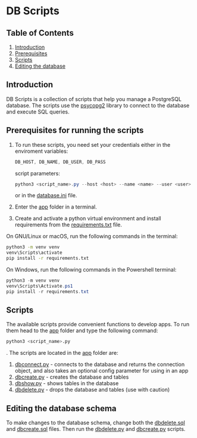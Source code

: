 # DB Scripts

## Table of Contents

1. [Introduction](#introduction)
2. [Prerequisites](#prerequisites-for-running-the-scripts)
3. [Scripts](#scripts)
4. [Editing the database](#editing-the-database-schema)

## Introduction

DB Scripts is a collection of scripts that help you manage a PostgreSQL database. The scripts use the [psycopg2](https://pypi.org/project/psycopg2/) library to connect to the database and execute SQL queries.

## Prerequisites for running the scripts

1. To run these scripts, you need set your credentials either in the enviroment variables:

    ```powershell
    DB_HOST, DB_NAME, DB_USER, DB_PASS
    ```

    script parameters:

    ```powershell
    python3 <script_name>.py --host <host> --name <name> --user <user> --pass <pass>
    ```

    or in the [database.ini](../app/database.ini) file.

2. Enter the [app](/scripts/app) folder in a terminal.
3. Create and activate a python virtual environment and install requirements from the [requirements.txt](../requirements.txt) file.

On GNU/Linux or macOS, run the following commands in the terminal:

```bash
python3 -m venv venv
venv\Scripts\activate
pip install -r requirements.txt
```

On Windows, run the following commands in the Powershell terminal:

```powershell
python3 -m venv venv
venv\Scripts\Activate.ps1
pip install -r requirements.txt
```

## Scripts

The available scripts provide convenient functions to develop apps. To run them head to the [app](/scripts/app) folder and type the following command:

```bash
python3 <script_name>.py
```

. The scripts are located in the [app](/scripts/app) folder are:

1. [dbconnect.py](/scripts/app/dbconnect.py) - connects to the database and returns the connection object, and also takes an optional config parameter for using in an app
2. [dbcreate.py](/scripts/app/dbcreate.py) - creates the database and tables
3. [dbshow.py](/scripts/app/dbshow.py) - shows tables in the database
4. [dbdelete.py](/scripts/app/dbdelete.py) - drops the database and tables (use with caution)

## Editing the database schema

To make changes to the database schema, change both the [dbdelete.sql](/scripts/dbdelete.sql) and [dbcreate.sql](/scripts/dbcreate.sql) files. Then run the [dbdelete.py](/scripts/app/dbdelete.py) and [dbcreate.py](/scripts/app/dbcreate.py) scripts.
